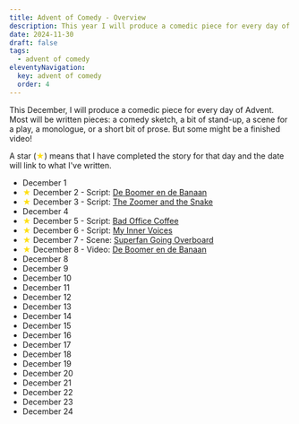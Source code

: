 ```yaml
---
title: Advent of Comedy - Overview
description: This year I will produce a comedic piece for every day of Advent.
date: 2024-11-30
draft: false
tags:
  - advent of comedy
eleventyNavigation:
  key: advent of comedy
  order: 4
---
```


This December, I will produce a comedic piece for every day of Advent. Most will be written pieces: a comedy sketch, a bit of stand-up, a scene for a play, a monologue, or a short bit of prose. But some might be a finished video!

A star (<font color="ffdf0f">★</font>) means that I have completed the story for that day and the date will link to what I've written.

- December 1
- <font color="ffdf0f">★</font> December 2 - Script: [De Boomer en de Banaan](advent_of_comedy_day_02/)
- <font color="ffdf0f">★</font> December 3 - Script: [The Zoomer and the Snake](advent_of_comedy_day_03/)
- December 4
- <font color="ffdf0f">★</font> December 5 - Script: [Bad Office Coffee](advent_of_comedy_day_05/)
- <font color="ffdf0f">★</font> December 6 - Script: [My Inner Voices](advent_of_comedy_day_06/)
- <font color="ffdf0f">★</font> December 7 - Scene: [Superfan Going Overboard](advent_of_comedy_day_07/)
- <font color="ffdf0f">★</font> December 8 - Video: [De Boomer en de Banaan](advent_of_comedy_day_08/)
- December 8
- December 9
- December 10
- December 11
- December 12
- December 13
- December 14
- December 15
- December 16
- December 17
- December 18
- December 19
- December 20
- December 21
- December 22
- December 23
- December 24
